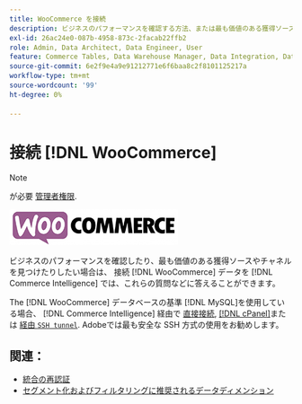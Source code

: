 ```yaml
---
title: WooCommerce を接続
description: ビジネスのパフォーマンスを確認する方法、または最も価値のある獲得ソースやチャネルを見つける方法について説明します。
exl-id: 26ac24e0-087b-4958-873c-2facab22ffb2
role: Admin, Data Architect, Data Engineer, User
feature: Commerce Tables, Data Warehouse Manager, Data Integration, Data Import/Export
source-git-commit: 6e2f9e4a9e91212771e6f6baa8c2f8101125217a
workflow-type: tm+mt
source-wordcount: '99'
ht-degree: 0%

---
```


# 接続 [!DNL WooCommerce]

>[!NOTE]
>
>が必要 [管理者権限](../../../administrator/user-management/user-management.md).

![](../../../assets/WooCommerce-Logo.jpg)

ビジネスのパフォーマンスを確認したり、最も価値のある獲得ソースやチャネルを見つけたりしたい場合は、 接続 [!DNL WooCommerce] データを [!DNL Commerce Intelligence] では、これらの質問などに答えることができます。

The [!DNL WooCommerce] データベースの基準 [!DNL MySQL]を使用している場合、 [!DNL Commerce Intelligence] 経由で [直接接続](../integrations/mysql-via-a-direct-connection.md), [[!DNL cPanel]](../integrations/mysql-via-cpanel.md)または [経由 `SSH tunnel`](../integrations/mysql-via-ssh-tunnel.md). Adobeでは最も安全な SSH 方式の使用をお勧めします。

## 関連：

* [統合の再認証](https://experienceleague.adobe.com/docs/commerce-knowledge-base/kb/how-to/mbi-reauthenticating-integrations.html)
* [セグメント化およびフィルタリングに推奨されるデータディメンション](../../../best-practices/segment-filter.md)
